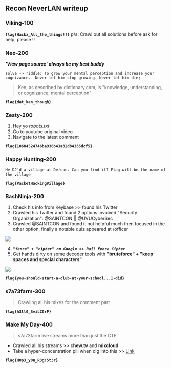 ## Recon NeverLAN writeup 

### Viking-100
**```flag{Hackz_All_the_things!!}```**
p/s: Crawl out all solutions before ask for help, please !! 

### Neo-200
**_'View page source' always be my best buddy_**
```
solve -> riddle: To grow your mental perception and increase your cognizance.  Never let him stop growing. Never let him die;
```

> Ken, as described by dictionary.com, is "knowledge, understanding, or cognizance; mental perception"

**```flag{dat_ken_though}```**

### Zesty-200
1) Hey yo _robots.txt_
2) Go to youtube original video
3) Navigate to the latest comment

**```flag{10684524746ba936b43a82d84385dcf5}```**

### Happy Hunting-200
```He DJ'd a village at Defcon. Can you find it? Flag will be the name of the village```

**```flag{PacketHackingVillage}```**

### BashNinja-200
1) Check his info from Keybase >> found his Twitter
2) Crawled his Twitter and found 2 options involved "Security Organization": @SAINTCON || @UVUCyberSec
3) Crawled @SAINTCON and found it not helpful much then focused in the other option, finally a notable quiz appeared at /officer
<img src="https://i.imgur.com/DsyYsCo.png"/>

4. _**```"fence" + "cipher" on Google >> Rail Fence Cipher```**_
5. Get hands dirty on some decoder tools with **"bruteforce" + "keep spaces and special characters"**
<img src="https://i.imgur.com/Ac5aboH.png"/>

**```flag{you-should-start-a-club-at-your-school...I-did}```**

### s7a73farm-300
> Crawling all his mixes for the comment part

**```flag{h3ll0_3viLC0rP}```**

### Make My Day-400
> s7a73farm live streams more than just the CTF
+ Crawled all his streams >> **chew.tv** and **mixcloud**
+ Take a hyper-concentration pill when dig into this >> [Link](https://chew.tv/s7a73farm/neverlanctf-registration-party-part-2)

**```flag{H0p3_y0u_R3g!5t3r}```**
